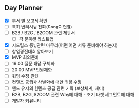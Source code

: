 ## Day Planner
- [x] 부서 별 보고서 확인
- [ ] 특허 변리사님 전화(SongC 언질)
- [ ] B2B / B2G / B2COM 관련 제안서
	- [ ] 각 분야별 리스트업
- [x] 시드팁스 증빙관련 마무리(어떤 어떤 서류 준비해야 하는지)
- [ ] 창업경진대회 알아보기
- [x] MVP 회의준비
- [ ] 19:00 질문 대답 구체화
- [ ] 20:00 MVP 인원제한
- [ ] 워딩 수정 관련
- [ ] 컨텐츠 공급과 차별화에 대한 워딩 수정
- [ ] 엔드 유저의 컨텐츠 공급 관련 기획 (보상체계, 재미) 
- [ ] B2B, B2G, B2COM 관련 Why에 대해 - 초기 타겟 세그먼트에 대해
- [ ] 개발자 커뮤니티